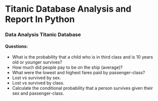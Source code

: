 # Titanic Database Analysis and Report In Python
### Data Analysis Titanic Database
#### Questions:

* What is the probability that a child who is in third class and is 10 years old or younger survives?
* How much did people pay to be on the ship (average)? 
* What were the lowest and highest fares paid by passenger-class?
* Lost vs survived by sex.
* Lost vs survived by class.
* Calculate the conditional probability that a person survives given their sex and passenger-class.
